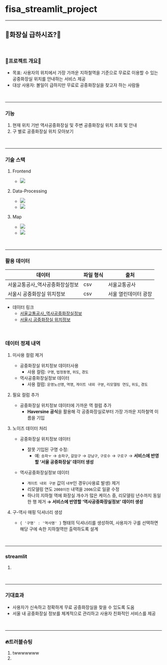 # fisa_streamlit_project
<hr>

## 🚽화장실 급하시죠?🚽

<br>

### 💩프로젝트 개요💩
- 목표: 사용자의 위치에서 가장 가까운 지하철역을 기준으로 무료로 이용할 수 있는 공중화장실 위치를 안내하는 서비스 제공
- 대상 사용자: 볼일이 급하지만 무료로 공중화장실을 찾고자 하는 사람들
<br>
<hr>

### 기능

1. 현재 위치 기반 역사공중화장실 및 주변 공중화장실 위치 조회 및 안내
2. 구 별로 공중화장실 위치 모아보기
<br>
<hr>

### 기술 스택

1. Frontend
    - <img src="https://img.shields.io/badge/Streamlit-FF4B4B?style=for-the-badge&logo=Streamlit&logoColor=red">

2. Data-Processing
    - <img src="https://img.shields.io/badge/Pandas-150458?style=for-the-badge&logo=Pandas&logoColor=orange">
    - <img src="https://img.shields.io/badge/Numpy-013243?style=for-the-badge&logo=Numepy&logoColor=blue">

3. Map
    - <img src="https://img.shields.io/badge/Folium-77B829?style=for-the-badge&logo=Folium&logoColor=green">
    - <img src="https://img.shields.io/badge/Javascript-F7DF1E?style=for-the-badge&logo=Javascript&logoColor=yellow">


<br>
<hr>

### 활용 데이터

|           데이터            |파일 형식|        출처        |
|----------------------------|---------|-------------------|
|서울교통공사_역사공중화장실정보|   csv   |    서울교통공사    |
| 서울시 공중화장실 위치정보    |   csv  |서울 열린데이터 광장 |
- 데이터 링크
    - [서울교통공사_역사공중화장실정보](https://www.data.go.kr/data/15044453/fileData.do)
    - [서울시 공중화장실 위치정보](https://data.seoul.go.kr/dataList/OA-162/S/1/datasetView.do?tab=A)

<br>

### 데이터 정제 내역

1. 미사용 컬럼 제거
    - 공중화장실 위치정보 데이터사용
        - 사용 컬럼: `구명`, `법정동명`, `위도`, `경도`
    - 역사공중화장실정보 데이터
        - 사용 컬럼: `운영노선명`, `역명`, `게이트 내외 구분`, `리모델링 연도`, `위도`, `경도`

2. 필요 컬럼 추가
    - 공중화장실 위치정보 데이터에 가까운 역 컬럼 추가
        - **Haversine 공식**을 활용해 각 공중화장실로부터 가장 가까운 지하철역 이름을 기입

3. 노이즈 데이터 처리
    - 공중화장실 위치정보 데이터
        - 잘못 기입된 구명 수정:
            - 예: `송파ㅜ` → `송파구`, `갈암구` → `강남구`, `구로수` → `구로구` → **서비스에 반영할 ‘서울 공중화장실’ 데이터 생성**

    - 역사공중화장실정보 데이터
        - `게이트 내외 구분` 값이 `내부`인 경우(사용료 발생) 제거
        - 리모델링 연도 `2008이전` 내역을 `2006`으로 일괄 수정
        - 하나의 지하철 역에 화장실 개수가 많은 케이스 중, 리모델링 년수까지 동일한 행 제거
        **→ 서비스에 반영할 ‘역사공중화장실정보’ 데이터 생성**

4. 구-역사 매핑 딕셔너리 생성
    - `{ '구명' : '역사명' }` 형태의 딕셔너리를 생성하여, 사용자가 구를 선택하면 해당 구에 속한 지하철역만 출력하도록 설계

<br>
<hr>

### streamlit 
1. 

<br>
<hr>

### 기대효과
- 사용자가 신속하고 정확하게 무료 공중화장실을 찾을 수 있도록 도움
- 서울 내 공중화장실 정보를 체계적으로 관리하고 사용자 친화적인 서비스를 제공
<br>
<hr>

### 🔥트러블슈팅
1. twwwwwww
2. 